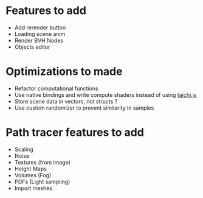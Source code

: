 # Features to add
- Add rerender button
- Loading scene anim
- Render BVH Nodes
- Objects editor

# Optimizations to made
- Refactor computational functions
- Use native bindings and write compute shaders instead of using [taichi.js](https://taichi-js.com/docs/docs/basics/getting-started)
- Store scene data in vectors, not structs ?
- Use custom randomizer to prevent similarity in samples

# Path tracer features to add
- Scaling
- Noise
- Textures (from image)
- Height Maps
- Volumes (Fog)
- PDFs (Light sampling)
- Import meshes